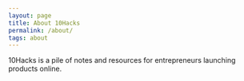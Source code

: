 ```yaml
---
layout: page
title: About 10Hacks
permalink: /about/
tags: about
---
```


10Hacks is a pile of notes and resources for entrepreneurs launching products online.
